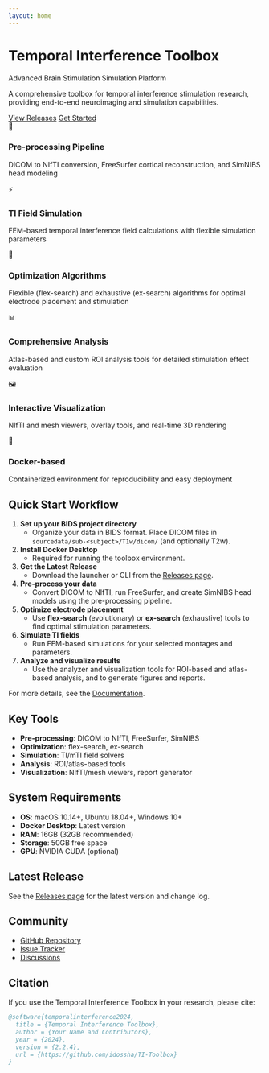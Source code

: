 ```yaml
---
layout: home
---
```


<div class="hero">
  <h1>Temporal Interference Toolbox</h1>
  <p>Advanced Brain Stimulation Simulation Platform</p>
  <p>A comprehensive toolbox for temporal interference stimulation research, providing end-to-end neuroimaging and simulation capabilities.</p>
  <div class="hero-buttons">
    <a href="/releases" class="btn">View Releases</a>
    <a href="/documentation" class="btn btn-secondary">Get Started</a>
  </div>
</div>

<div class="features">
  <div class="feature-card">
    <div class="feature-icon">🧠</div>
    <h3>Pre-processing Pipeline</h3>
    <p>DICOM to NIfTI conversion, FreeSurfer cortical reconstruction, and SimNIBS head modeling</p>
  </div>
  <div class="feature-card">
    <div class="feature-icon">⚡</div>
    <h3>TI Field Simulation</h3>
    <p>FEM-based temporal interference field calculations with flexible simulation parameters</p>
  </div>
  <div class="feature-card">
    <div class="feature-icon">🎯</div>
    <h3>Optimization Algorithms</h3>
    <p>Flexible (flex-search) and exhaustive (ex-search) algorithms for optimal electrode placement and stimulation</p>
  </div>
  <div class="feature-card">
    <div class="feature-icon">📊</div>
    <h3>Comprehensive Analysis</h3>
    <p>Atlas-based and custom ROI analysis tools for detailed stimulation effect evaluation</p>
  </div>
  <div class="feature-card">
    <div class="feature-icon">🖼️</div>
    <h3>Interactive Visualization</h3>
    <p>NIfTI and mesh viewers, overlay tools, and real-time 3D rendering</p>
  </div>
  <div class="feature-card">
    <div class="feature-icon">🐳</div>
    <h3>Docker-based</h3>
    <p>Containerized environment for reproducibility and easy deployment</p>
  </div>
</div>

## Quick Start Workflow

1. **Set up your BIDS project directory**
   - Organize your data in BIDS format. Place DICOM files in `sourcedata/sub-<subject>/T1w/dicom/` (and optionally T2w).
2. **Install Docker Desktop**
   - Required for running the toolbox environment.
3. **Get the Latest Release**
   - Download the launcher or CLI from the <a href="/releases">Releases page</a>.
4. **Pre-process your data**
   - Convert DICOM to NIfTI, run FreeSurfer, and create SimNIBS head models using the pre-processing pipeline.
5. **Optimize electrode placement**
   - Use <b>flex-search</b> (evolutionary) or <b>ex-search</b> (exhaustive) tools to find optimal stimulation parameters.
6. **Simulate TI fields**
   - Run FEM-based simulations for your selected montages and parameters.
7. **Analyze and visualize results**
   - Use the analyzer and visualization tools for ROI-based and atlas-based analysis, and to generate figures and reports.

For more details, see the <a href="/documentation">Documentation</a>.

## Key Tools

- **Pre-processing**: DICOM to NIfTI, FreeSurfer, SimNIBS
- **Optimization**: flex-search, ex-search
- **Simulation**: TI/mTI field solvers
- **Analysis**: ROI/atlas-based tools
- **Visualization**: NIfTI/mesh viewers, report generator

## System Requirements

- **OS**: macOS 10.14+, Ubuntu 18.04+, Windows 10+
- **Docker Desktop**: Latest version
- **RAM**: 16GB (32GB recommended)
- **Storage**: 50GB free space
- **GPU**: NVIDIA CUDA (optional)

## Latest Release

See the <a href="/releases">Releases page</a> for the latest version and change log.

## Community

- [GitHub Repository](https://github.com/idossha/TI-Toolbox)
- [Issue Tracker](https://github.com/idossha/TI-Toolbox/issues)
- [Discussions](https://github.com/idossha/TI-Toolbox/discussions)

## Citation

If you use the Temporal Interference Toolbox in your research, please cite:

```bibtex
@software{temporalinterference2024,
  title = {Temporal Interference Toolbox},
  author = {Your Name and Contributors},
  year = {2024},
  version = {2.2.4},
  url = {https://github.com/idossha/TI-Toolbox}
}
``` 